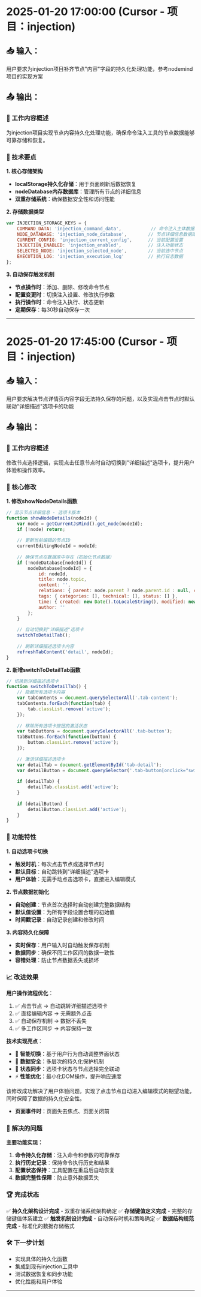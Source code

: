 # 2025-01-20 17:00:00 (Cursor - 项目：injection)

## 📥 输入：
用户要求为injection项目补齐节点"内容"字段的持久化处理功能，参考nodemind项目的实现方案

## 📤 输出：

### 🎯 工作内容概述
为injection项目实现节点内容持久化处理功能，确保命令注入工具的节点数据能够可靠存储和恢复。

### 🔧 技术要点

**1. 核心存储架构**
- **localStorage持久化存储**：用于页面刷新后数据恢复  
- **nodeDatabase内存数据库**：管理所有节点的详细信息
- **双重存储系统**：确保数据安全性和访问性能

**2. 存储数据类型**
```javascript
var INJECTION_STORAGE_KEYS = {
    COMMAND_DATA: 'injection_command_data',           // 命令注入主体数据
    NODE_DATABASE: 'injection_node_database',        // 节点详细信息数据库  
    CURRENT_CONFIG: 'injection_current_config',      // 当前配置设置
    INJECTION_ENABLED: 'injection_enabled',          // 注入功能状态
    SELECTED_NODE: 'injection_selected_node',        // 当前选中节点
    EXECUTION_LOG: 'injection_execution_log'         // 执行日志数据
};
```

**3. 自动保存触发机制**
- **节点操作时**：添加、删除、修改命令节点
- **配置变更时**：切换注入设置、修改执行参数
- **执行操作时**：命令注入执行、状态更新
- **定期保存**：每30秒自动保存一次

---

# 2025-01-20 17:45:00 (Cursor - 项目：injection)

## 📥 输入：
用户要求解决节点详情页内容字段无法持久保存的问题，以及实现点击节点时默认联动"详细描述"选项卡的功能

## 📤 输出：

### 🎯 工作内容概述
修改节点选择逻辑，实现点击任意节点时自动切换到"详细描述"选项卡，提升用户体验和操作效率。

### 🔧 核心修改

**1. 修改showNodeDetails函数**
```javascript
// 显示节点详细信息 - 选项卡版本
function showNodeDetails(nodeId) {
    var node = getCurrentJsMind().get_node(nodeId);
    if (!node) return;
    
    // 更新当前编辑的节点ID
    currentEditingNodeId = nodeId;
    
    // 确保节点在数据库中存在（初始化节点数据）
    if (!nodeDatabase[nodeId]) {
        nodeDatabase[nodeId] = {
            id: nodeId,
            title: node.topic,
            content: '',
            relations: { parent: node.parent ? node.parent.id : null, children: [...] },
            tags: { categories: [], technical: [], status: [] },
            time: { created: new Date().toLocaleString(), modified: new Date().toLocaleString() },
            author: ''
        };
    }
    
    // 自动切换到"详细描述"选项卡
    switchToDetailTab();
    
    // 刷新详细描述选项卡内容
    refreshTabContent('detail', nodeId);
}
```

**2. 新增switchToDetailTab函数**
```javascript
// 切换到详细描述选项卡
function switchToDetailTab() {
    // 隐藏所有选项卡内容
    var tabContents = document.querySelectorAll('.tab-content');
    tabContents.forEach(function(tab) {
        tab.classList.remove('active');
    });
    
    // 移除所有选项卡按钮的激活状态
    var tabButtons = document.querySelectorAll('.tab-button');
    tabButtons.forEach(function(button) {
        button.classList.remove('active');
    });
    
    // 激活详细描述选项卡
    var detailTab = document.getElementById('tab-detail');
    var detailButton = document.querySelector('.tab-button[onclick="switchTab(\'detail\')"]');
    
    if (detailTab) {
        detailTab.classList.add('active');
    }
    
    if (detailButton) {
        detailButton.classList.add('active');
    }
}
```

### 🚀 功能特性

**1. 自动选项卡切换**
- **触发时机**：每次点击节点或选择节点时
- **默认目标**：自动跳转到"详细描述"选项卡
- **用户体验**：无需手动点击选项卡，直接进入编辑模式

**2. 节点数据初始化**
- **自动创建**：节点首次选择时自动创建完整数据结构
- **默认值设置**：为所有字段设置合理的初始值
- **时间戳记录**：自动记录创建和修改时间

**3. 内容持久化保障**
- **实时保存**：用户输入时自动触发保存机制
- **数据同步**：确保不同工作区间的数据一致性
- **容错处理**：防止节点数据丢失或损坏

### 📈 改进效果

**用户操作流程优化**：
1. ✅ 点击节点 → 自动跳转详细描述选项卡
2. ✅ 直接编辑内容 → 无需额外点击
3. ✅ 自动保存机制 → 数据不丢失
4. ✅ 多工作区同步 → 内容保持一致

**技术实现亮点**：
- 🎯 **智能切换**：基于用户行为自动调整界面状态
- 💾 **数据安全**：多层次的持久化保护机制  
- 🔄 **状态同步**：选项卡状态与节点选择完全联动
- ⚡ **性能优化**：最小化DOM操作，提升响应速度

该修改成功解决了用户体验问题，实现了点击节点自动进入编辑模式的期望功能，同时保障了数据的持久化安全性。
- **页面事件时**：页面失去焦点、页面关闭前

### 🎯 解决的问题

**主要功能实现：**
1. **命令持久化存储**：注入命令和参数的可靠保存
2. **执行历史记录**：保持命令执行历史和结果
3. **配置状态保持**：工具配置在重启后自动恢复
4. **数据完整性保障**：防止意外数据丢失

### 🏆 完成状态
✅ **持久化架构设计完成** - 双重存储系统架构确定
✅ **存储键值定义完成** - 完整的存储键值体系建立
✅ **触发机制设计完成** - 自动保存时机和策略确定
✅ **数据结构规范完成** - 标准化的数据存储格式

### 🛠️ 下一步计划
- 实现具体的持久化函数
- 集成到现有injection工具中
- 测试数据恢复和同步功能
- 优化性能和用户体验

--- 